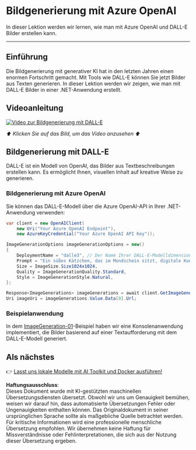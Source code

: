 # Bildgenerierung mit Azure OpenAI

In dieser Lektion werden wir lernen, wie man mit Azure OpenAI und DALL-E Bilder erstellen kann.

---

## Einführung

Die Bildgenerierung mit generativer KI hat in den letzten Jahren einen enormen Fortschritt gemacht. Mit Tools wie DALL-E können Sie jetzt Bilder aus Texten generieren. In dieser Lektion werden wir zeigen, wie man mit DALL-E Bilder in einer .NET-Anwendung erstellt.

## Videoanleitung

[![Video zur Bildgenerierung mit DALL-E](https://img.youtube.com/vi/ru3U8MHbFFI/0.jpg)](https://youtu.be/ru3U8MHbFFI?feature=shared)

_⬆️ Klicken Sie auf das Bild, um das Video anzusehen ⬆️_

## Bildgenerierung mit DALL-E

DALL-E ist ein Modell von OpenAI, das Bilder aus Textbeschreibungen erstellen kann. Es ermöglicht Ihnen, visuellen Inhalt auf kreative Weise zu generieren.

### Bildgenerierung mit Azure OpenAI

Sie können das DALL-E-Modell über die Azure OpenAI-API in Ihrer .NET-Anwendung verwenden:

```csharp
var client = new OpenAIClient(
    new Uri("Your Azure OpenAI Endpoint"), 
    new AzureKeyCredential("Your Azure OpenAI API Key"));

ImageGenerationOptions imageGenerationOptions = new()
{
    DeploymentName = "dalle3", // Der Name Ihrer DALL-E-Modelldimension auf Azure OpenAI
    Prompt = "Ein süßes Kätzchen, das im Mondschein sitzt, digitale Kunst",
    Size = ImageSize.Size1024x1024,
    Quality = ImageGenerationQuality.Standard,
    Style = ImageGenerationStyle.Natural,
};

Response<ImageGenerations> imageGenerations = await client.GetImageGenerationsAsync(imageGenerationOptions);
Uri imageUri = imageGenerations.Value.Data[0].Url;
```

### Beispielanwendung

In dem [ImageGeneration-01](./src/ImageGeneration-01)-Beispiel haben wir eine Konsolenanwendung implementiert, die Bilder basierend auf einer Textaufforderung mit dem DALL-E-Modell generiert.

## Als nächstes

👉 [Lasst uns lokale Modelle mit AI Toolkit und Docker ausführen!](./06-AIToolkitAndDockerModels.md)

**Haftungsausschluss**:  
Dieses Dokument wurde mit KI-gestützten maschinellen Übersetzungsdiensten übersetzt. Obwohl wir uns um Genauigkeit bemühen, weisen wir darauf hin, dass automatisierte Übersetzungen Fehler oder Ungenauigkeiten enthalten können. Das Originaldokument in seiner ursprünglichen Sprache sollte als maßgebliche Quelle betrachtet werden. Für kritische Informationen wird eine professionelle menschliche Übersetzung empfohlen. Wir übernehmen keine Haftung für Missverständnisse oder Fehlinterpretationen, die sich aus der Nutzung dieser Übersetzung ergeben.